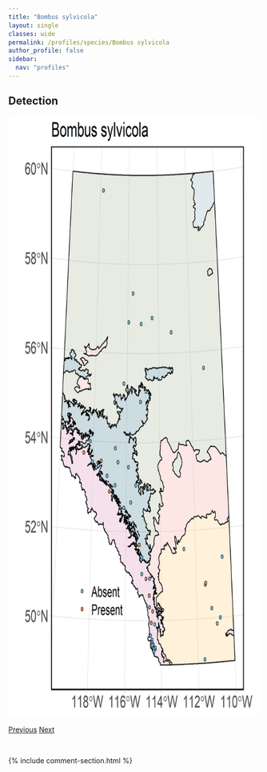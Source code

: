```yaml
---
title: "Bombus sylvicola"
layout: single
classes: wide
permalink: /profiles/species/Bombus sylvicola
author_profile: false
sidebar:
  nav: "profiles"
---
```


<h2>Detection</h2>

<a href="/assets/figures/species/Bombus sylvicola/range-map.png">
<img src="/assets/figures/species/Bombus sylvicola/range-map.png" height = "1200" width = "800">
</a>

<a href="/profiles/species/Bombus suckleyi" class="pagination--pager" title="PreviousName">Previous</a> <a href="/profiles/species/Bombus ternarius" class="pagination--pager" title="NextName">Next</a>

<p>&nbsp;</p>

{% include comment-section.html %}
